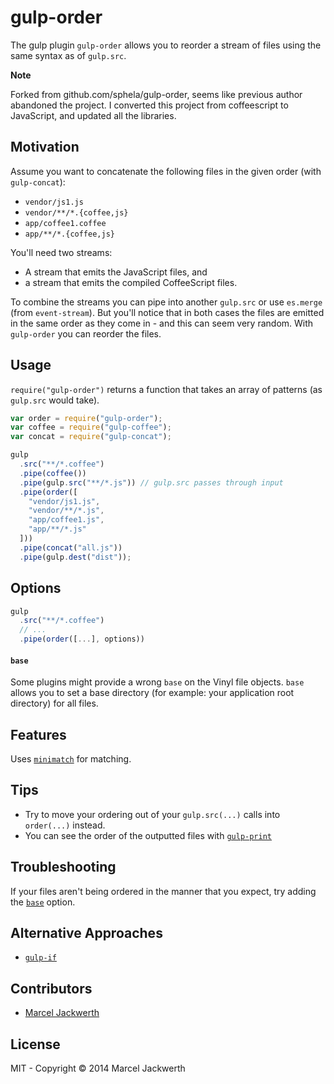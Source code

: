 # gulp-order

The gulp plugin `gulp-order` allows you to reorder a stream of files using the same syntax as of `gulp.src`.

**Note**

Forked from github.com/sphela/gulp-order, seems like previous author abandoned the project. I converted this project from coffeescript to JavaScript,
and updated all the libraries.

## Motivation

Assume you want to concatenate the following files in the given order (with `gulp-concat`):

- `vendor/js1.js`
- `vendor/**/*.{coffee,js}`
- `app/coffee1.coffee`
- `app/**/*.{coffee,js}`

You'll need two streams:

- A stream that emits the JavaScript files, and
- a stream that emits the compiled CoffeeScript files.
 
To combine the streams you can pipe into another `gulp.src` or use `es.merge` (from `event-stream`). But you'll notice that in both cases the files are emitted in the same order as they come in - and this can seem very random. With `gulp-order` you can reorder the files.

## Usage

`require("gulp-order")` returns a function that takes an array of patterns (as `gulp.src` would take).

```javascript
var order = require("gulp-order");
var coffee = require("gulp-coffee");
var concat = require("gulp-concat");

gulp
  .src("**/*.coffee")
  .pipe(coffee())
  .pipe(gulp.src("**/*.js")) // gulp.src passes through input
  .pipe(order([
    "vendor/js1.js",
    "vendor/**/*.js",
    "app/coffee1.js",
    "app/**/*.js"
  ]))
  .pipe(concat("all.js"))
  .pipe(gulp.dest("dist"));
```

## Options

```javascript
gulp
  .src("**/*.coffee")
  // ...
  .pipe(order([...], options))
```

#### `base`

Some plugins might provide a wrong `base` on the Vinyl file objects. `base` allows you to set a base directory (for example: your application root directory) for all files.

## Features

Uses [`minimatch`](https://github.com/isaacs/minimatch) for matching.

## Tips

- Try to move your ordering out of your `gulp.src(...)` calls into `order(...)` instead.
- You can see the order of the outputted files with [`gulp-print`](https://github.com/alexgorbatchev/gulp-print)
 
## Troubleshooting

If your files aren't being ordered in the manner that you expect, try adding the [`base`](#base) option.

## Alternative Approaches

- [`gulp-if`](https://github.com/robrich/gulp-if)

## Contributors

- [Marcel Jackwerth](http://twitter.com/sirlantis)

## License

MIT - Copyright © 2014 Marcel Jackwerth
